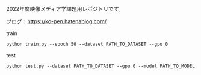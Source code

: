 2022年度映像メディア学課題用レポジトリです。

ブログ：https://ko-pen.hatenablog.com/

train

```
python train.py --epoch 50 --dataset PATH_TO_DATASET --gpu 0
```

test

```
python test.py --dataset PATH_TO_DATASET --gpu 0 --model PATH_TO_MODEL
```
